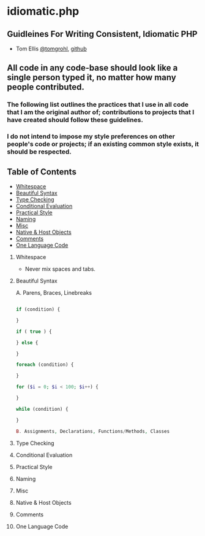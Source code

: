 # idiomatic.php


## Guidleines For Writing Consistent, Idiomatic PHP

* Tom Ellis [@tomgrohl](http://twitter.com/tomgrohl), [github](https://github.com/tomgrohl)


## All code in any code-base should look like a single person typed it, no matter how many people contributed.

### The following list outlines the practices that I use in all code that I am the original author of; contributions to projects that I have created should follow these guidelines.

### I do not intend to impose my style preferences on other people's code or projects; if an existing common style exists, it should be respected.


## Table of Contents

 * [Whitespace](#whitespace)
 * [Beautiful Syntax](#spacing)
 * [Type Checking](#type)
 * [Conditional Evaluation](#cond)
 * [Practical Style](#practical)
 * [Naming](#naming)
 * [Misc](#misc)
 * [Native & Host Objects](#native)
 * [Comments](#comments)
 * [One Language Code](#language)


1. <a name="whitespace">Whitespace</a>
    - Never mix spaces and tabs.

2. <a name="spacing">Beautiful Syntax</a>

    A. Parens, Braces, Linebreaks

    ```php

    if (condition) {

    }

    if ( true ) {

    } else {

    }

    foreach (condition) {

    }

    for ($i = 0; $i < 100; $i++) {

    }

    while (condition) {

    }

    B. Assignments, Declarations, Functions/Methods, Classes

3. <a name="type">Type Checking</a>

4. <a name="cond">Conditional Evaluation</a>

5. <a name="practical">Practical Style</a>

6. <a name="naming">Naming</a>

7. <a name="misc">Misc</a>

8. <a name="native">Native & Host Objects</a>

9. <a name="comments">Comments</a>

10. <a name="language">One Language Code</a>
